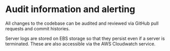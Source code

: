 # Audit information and alerting
All changes to the codebase can be audited and reviewed via GitHub pull requests and commit histories.  

Server logs are stored on EBS storage so that they persist even if a server is terminated. These are also accessible via the AWS Cloudwatch service.
